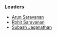 ### Leaders

* [Arun Saravanan](mailto:arun.saravanan@owasp.org)
* [Rohit Saravanan](mailto:rohit.saravanan@owasp.org)
* [Subash Jaganathan](mailto:subash.jaganathan@owasp.org)



